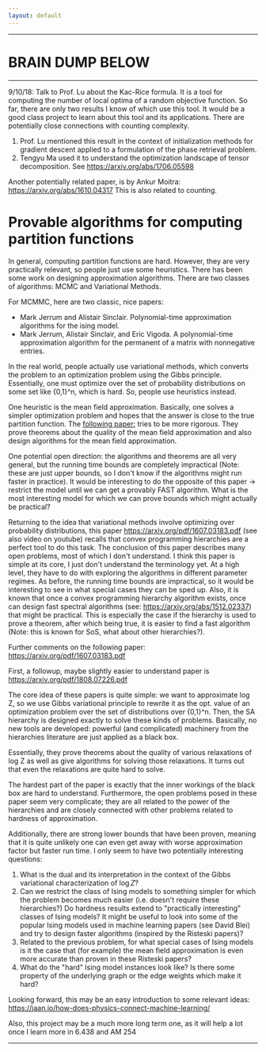 ```yaml
---
layout: default
---
```


---
# BRAIN DUMP BELOW
---

9/10/18: Talk to Prof. Lu about the Kac-Rice formula. It is a tool for computing the number of local optima of a random objective function. So far, there are only two results I know of which use this tool. It would be a good class project to learn about this tool and its applications. There are potentially close connections with counting complexity.

1. Prof. Lu mentioned this result in the context of initialization methods for gradient descent applied to a formulation of the phase retrieval problem.
2. Tengyu Ma used it to understand the optimization landscape of tensor decomposition. See https://arxiv.org/abs/1706.05598

Another potentially related paper, is by Ankur Moitra: https://arxiv.org/abs/1610.04317 This is also related to counting.

# Provable algorithms for computing partition functions

In general, computing partition functions are hard. However, they are very practically relevant, so people just use some heuristics. There has been some work on designing approximation algorithms. There are two classes of algorithms: MCMC and Variational Methods.

For MCMMC, here are two classic, nice papers:
- Mark Jerrum and Alistair Sinclair.  Polynomial-time approximation algorithms for the ising model.
- Mark Jerrum, Alistair Sinclair, and Eric Vigoda.  A polynomial-time approximation algorithm for the permanent of a matrix with nonnegative entries.

In the real world, people actually use variational methods, which converts the problem to an optimization problem using the Gibbs principle. Essentially, one must optimize over the set of probability distributions on some set like {0,1}^n, which is hard. So, people use heuristics instead.

One heuristic is the mean field approximation. Basically, one solves a simpler optimization problem and hopes that the answer is close to the true partition function. The [following paper:][jain-mean-field-2018] tries to be more rigorous. They prove theorems about the quality of the mean field approximation and also design algorithms for the mean field approximation.

One potential open direction: the algorithms and theorems are all very general, but the running time bounds are completely impractical (Note: these are just upper bounds, so I don't know if the algorithms might run faster in practice). It would be interesting to do the opposite of this paper -> restrict the model until we can get a provably FAST algorithm. What is the most interesting model for which we can prove bounds which might actually be practical?

Returning to the idea that variational methods involve optimizing over probability distributions, this paper https://arxiv.org/pdf/1607.03183.pdf (see also video on youtube) recalls that convex programming hierarchies are a perfect tool to do this task. The conclusion of this paper describes many open problems, most of which I don't understand. I think this paper is simple at its core, I just don't understand the terminology yet. At a high level, they have to do with exploring the algorithms in different parameter regimes. As before, the running time bounds are impractical, so it would be interesting to see in what special cases they can be sped up. Also, it is known that once a convex programming hierarchy algorithm exists, once can design fast spectral algorithms (see: https://arxiv.org/abs/1512.02337) that might be practical. This is especially the case if the hierarchy is used to prove a theorem, after which being true, it is easier to find a fast algorithm (Note: this is known for SoS, what about other hierarchies?).

Further comments on the following paper: https://arxiv.org/pdf/1607.03183.pdf

First, a followup, maybe slightly easier to understand paper is https://arxiv.org/pdf/1808.07226.pdf

The core idea of these papers is quite simple: we want to approximate log Z, so we use Gibbs variational principle to rewrite it as the opt. value of an optimization problem over the set of distributions over {0,1}^n. Then, the SA hierarchy is designed exactly to solve these kinds of problems. Basically, no new tools are developed: powerful (and complicated) machinery from the hierarchies literature are just applied as a black box.

Essentially, they prove theorems about the quality of various relaxations of log Z as well as give algorithms for solving those relaxations. It turns out that even the relaxations are quite hard to solve.

The hardest part of the paper is exactly that the inner workings of the black box are hard to understand. Furthermore, the open problems posed in these paper seem very complicate; they are all related to the power of the hierarchies and are closely connected with other problems related to hardness of approximation.

Additionally, there are strong lower bounds that have been proven, meaning that it is quite unlikely one can even get away with worse approximation factor but faster run time. I only seem to have two potentially interesting questions:

1. What is the dual and its interpretation in the context of the Gibbs variational characterization of $\log Z$?
2. Can we restrict the class of Ising models to something simpler for which the problem becomes much easier (i.e. doesn't require these hierarchies?) Do hardness results extend to "practically interesting" classes of Ising models? It might be useful to look into some of the popular Ising models used in machine learning papers (see David Blei) and try to design faster algorithms (inspired by the Risteski papers)?
3. Related to the previous problem, for what special cases of Ising models is it the case that (for example) the mean field approximation is even more accurate than proven in these Risteski papers?
4. What do the "hard" Ising model instances look like? Is there some property of the underlying graph or the edge weights which make it hard?

Looking forward, this may be an easy introduction to some relevant ideas: https://jaan.io/how-does-physics-connect-machine-learning/

Also, this project may be a much more long term one, as it will help a lot once I learn more in 6.438 and AM 254

---
[jain-mean-field-2018]: https://arxiv.org/pdf/1802.06126.pdf
